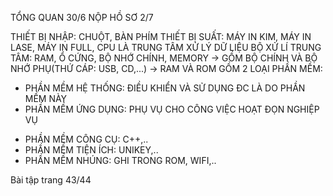TỔNG QUAN 30/6
NỘP HỒ SƠ 2/7

THIẾT BỊ NHẬP: CHUỘT, BÀN PHÍM
THIẾT BỊ SUẤT: MÁY IN KIM, MÁY IN LASE, MÁY IN FULL, 
CPU LÀ TRUNG TÂM XỬ LÝ DỮ LIỆU
BỘ XỬ LÍ TRUNG TÂM: RAM, Ổ CỨNG, BỘ NHỚ CHÍNH, MEMORY
-> GỒM BỘ CHÍNH VÀ BỘ NHỚ PHỤ(THỨ CÁP: USB, CD,...)
-> RAM VÀ ROM
GỒM 2 LOẠI PHẦN MỀM: 
- PHẦN MỀM HỆ THỐNG: ĐIỀU KHIỂN VÀ SỬ DỤNG ĐC LÀ DO PHẦN MỀM NÀY
- PHẦN MỀM ỨNG DỤNG: PHỤ VỤ CHO CÔNG VIỆC HOẠT ĐỌN NGHIỆP VỤ
+ PHẦN MỀM CÔNG CỤ: C++,..
+ PHẦN MỀM TIỆN ÍCH: UNIKEY,..
+ PHẦN MỀM NHÚNG: GHI TRONG ROM, WIFI,..

Bài tập trang 43/44
